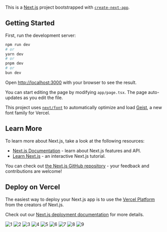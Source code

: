 This is a [Next.js](https://nextjs.org) project bootstrapped with [`create-next-app`](https://nextjs.org/docs/app/api-reference/cli/create-next-app).

## Getting Started

First, run the development server:

```bash
npm run dev
# or
yarn dev
# or
pnpm dev
# or
bun dev
```
Open [http://localhost:3000](http://localhost:3000) with your browser to see the result.

You can start editing the page by modifying `app/page.tsx`. The page auto-updates as you edit the file.

This project uses [`next/font`](https://nextjs.org/docs/app/building-your-application/optimizing/fonts) to automatically optimize and load [Geist](https://vercel.com/font), a new font family for Vercel.

## Learn More

To learn more about Next.js, take a look at the following resources:

- [Next.js Documentation](https://nextjs.org/docs) - learn about Next.js features and API.
- [Learn Next.js](https://nextjs.org/learn) - an interactive Next.js tutorial.

You can check out [the Next.js GitHub repository](https://github.com/vercel/next.js) - your feedback and contributions are welcome!

## Deploy on Vercel

The easiest way to deploy your Next.js app is to use the [Vercel Platform](https://vercel.com/new?utm_medium=default-template&filter=next.js&utm_source=create-next-app&utm_campaign=create-next-app-readme) from the creators of Next.js.

Check out our [Next.js deployment documentation](https://nextjs.org/docs/app/building-your-application/deploying) for more details.

![1](https://github.com/user-attachments/assets/6c0010ce-28bf-461c-8182-c92bc44df57e)
![2](https://github.com/user-attachments/assets/e8caa965-0561-4ec7-9163-66a1ffc7ca49)
![3](https://github.com/user-attachments/assets/1d34a75d-be93-450a-a9c5-09acd773d483)
![4](https://github.com/user-attachments/assets/8dbc14a2-79d9-410d-8e18-37107c122fa1)
![5](https://github.com/user-attachments/assets/d1e21902-ec06-4ab8-880d-4853d60a53a2)
![6](https://github.com/user-attachments/assets/ac0e0613-a8a9-4d81-a395-24b43135ae99)
![7](https://github.com/user-attachments/assets/583d962b-0b06-4a73-b942-242716121098)
![8](https://github.com/user-attachments/assets/b9887846-8d36-466d-92d5-8caa50b8388b)
![9](https://github.com/user-attachments/assets/bc2dd4d8-1b58-4c67-bd7c-48295d4b3865)









